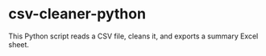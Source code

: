 # csv-cleaner-python
This Python script reads a CSV file, cleans it, and exports a summary Excel sheet.
